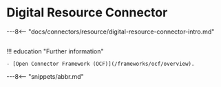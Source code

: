 <!-- SPDX-License-Identifier: CC-BY-4.0 -->
<!-- Copyright Contributors to the ODPi Egeria project 2020. -->

# Digital Resource Connector

---8<-- "docs/connectors/resource/digital-resource-connector-intro.md"

## 
!!! education "Further information"
    
    - [Open Connector Framework (OCF)](/frameworks/ocf/overview).

---8<-- "snippets/abbr.md"
